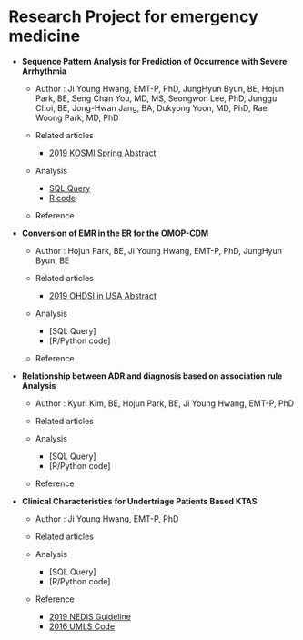 # Research Project for emergency medicine
- **Sequence Pattern Analysis for Prediction of Occurrence with Severe Arrhythmia**

  * Author : Ji Young Hwang, EMT-P, PhD, JungHyun Byun, BE, Hojun Park, BE, Seng Chan You, MD, MS, Seongwon Lee, PhD, Junggu Choi, BE, Jong-Hwan Jang, BA, Dukyong Yoon, MD, PhD, Rae Woong Park, MD, PhD

  * Related articles

    * [2019 KOSMI Spring Abstract](https://github.com/ABMI/Emergency-medicine/blob/master/paper/2019%20Sequence%20Pattern%20Analysis%20for%20Prediction%20of%20Occurrence%20with%20Severe%20Arrhythmia_HWANGJIYOUNG.pdf)

  * Analysis 
    * [SQL Query](https://github.com/ABMI/Emergency-medicine/blob/master/Analysis/ECG_ViEWIII_MSSQL)
    * [R code](https://github.com/ABMI/Emergency-medicine/blob/master/Analysis/ECG_Sequences)
  
  * Reference

- **Conversion of EMR in the ER for the OMOP-CDM**

  * Author : Hojun Park, BE, Ji Young Hwang, EMT-P, PhD, JungHyun Byun, BE

  * Related articles
    * [2019 OHDSI in USA Abstract](https://github.com/ABMI/Emergency-medicine/blob/master/paper/2019%20OHDSI_Conversion%20of%20EMR%20in%20the%20ER%20for%20the%20OMOP-CDM%20in%20South%20Korea.pdf)

  * Analysis
    * [SQL Query]
    * [R/Python code]
    
  * Reference

- **Relationship between ADR and diagnosis based on association rule Analysis**

  * Author : Kyuri Kim, BE, Hojun Park, BE, Ji Young Hwang, EMT-P, PhD

  * Related articles

  * Analysis
    * [SQL Query]
    * [R/Python code]
        
  * Reference
    
- **Clinical Characteristics for Undertriage Patients Based KTAS**

  * Author : Ji Young Hwang, EMT-P, PhD

  * Related articles
  
  * Analysis
    * [SQL Query]
    * [R/Python code]    
      
  * Reference
    * [2019 NEDIS Guideline](https://github.com/ABMI/Emergency-medicine/blob/master/Reference/%E2%98%85NEDIS%20Ver.3.2%20%EC%84%BC%ED%84%B0%EA%B8%89%20%EC%A7%80%EC%B9%A8%EC%84%9C(20190101%EB%B6%80%ED%84%B0%20%EC%A0%81%EC%9A%A9).pdf)
    * [2016 UMLS Code](https://github.com/ABMI/Emergency-medicine/blob/master/Reference/%EC%A3%BC%EC%A6%9D%EC%83%81%EC%BD%94%EB%93%9C%EB%AA%A9%EB%A1%9D_UMLS%20code_20161219.csv)
